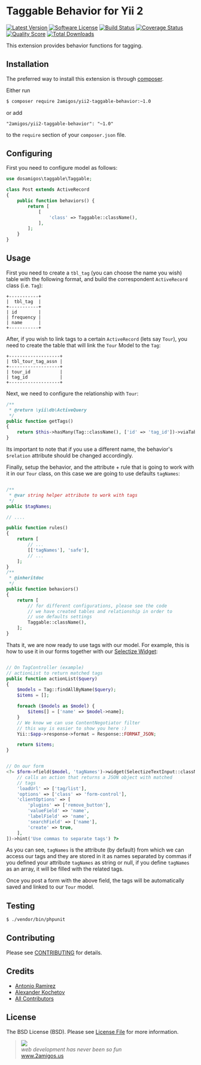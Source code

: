 # Taggable Behavior for Yii 2

[![Latest Version](https://img.shields.io/github/tag/2amigos/yii2-taggable-behavior.svg?style=flat-square&label=release)](https://github.com/2amigos/yii2-taggable-behavior/tags)
[![Software License](https://img.shields.io/badge/license-MIT-brightgreen.svg?style=flat-square)](LICENSE.md)
[![Build Status](https://img.shields.io/travis/2amigos/yii2-taggable-behavior/master.svg?style=flat-square)](https://travis-ci.org/2amigos/yii2-taggable-behavior)
[![Coverage Status](https://img.shields.io/scrutinizer/coverage/g/2amigos/yii2-taggable-behavior.svg?style=flat-square)](https://scrutinizer-ci.com/g/2amigos/yii2-taggable-behavior/code-structure)
[![Quality Score](https://img.shields.io/scrutinizer/g/2amigos/yii2-taggable-behavior.svg?style=flat-square)](https://scrutinizer-ci.com/g/2amigos/yii2-taggable-behavior)
[![Total Downloads](https://img.shields.io/packagist/dt/2amigos/yii2-taggable-behavior.svg?style=flat-square)](https://packagist.org/packages/2amigos/yii2-taggable-behavior)

This extension provides behavior functions for tagging.

## Installation

The preferred way to install this extension is through [composer](http://getcomposer.org/download/).

Either run

```bash
$ composer require 2amigos/yii2-taggable-behavior:~1.0
```

or add

```
"2amigos/yii2-taggable-behavior": "~1.0"
```

to the `require` section of your `composer.json` file.

## Configuring

First you need to configure model as follows:

```php
use dosamigos\taggable\Taggable;

class Post extends ActiveRecord
{
    public function behaviors() {
        return [
            [
                'class' => Taggable::className(),
            ],
        ];
    }
}
```

## Usage

First you need to create a `tbl_tag` (you can choose the name you wish) table with the following format, and build the
correspondent `ActiveRecord` class (i.e. `Tag`):

```
+-----------+
|  tbl_tag  |
+-----------+
| id        |
| frequency |
| name      |
+-----------+
```

After, if you wish to link tags to a certain `ActiveRecord` (lets say `Tour`), you need to create the table that will
link the `Tour` Model to the `Tag`:

```
+-------------------+
| tbl_tour_tag_assn |
+-------------------+
| tour_id           |
| tag_id            |
+-------------------+
```

Next, we need to configure the relationship with `Tour`:

```php
/**
 * @return \yii\db\ActiveQuery
 */
public function getTags()
{
    return $this->hasMany(Tag::className(), ['id' => 'tag_id'])->viaTable('tbl_tour_tag_assn', ['tour_id' => 'id']);
}
```

Its important to note that if you use a different name, the behavior's `$relation` attribute should be changed
accordingly.

Finally, setup the behavior, and the attribute + rule that is going to work with it in our `Tour` class,
on this case we are going to use defaults `tagNames`:

```php

/**
 * @var string helper attribute to work with tags
 */
public $tagNames;

// ....

public function rules()
{
    return [
        // ...
        [['tagNames'], 'safe'],
        // ...
    ];
}
/**
 * @inheritdoc
 */
public function behaviors()
{
    return [
        // for different configurations, please see the code
        // we have created tables and relationship in order to
        // use defaults settings
        Taggable::className(),
    ];
}

```

Thats it, we are now ready to use tags with our model. For example, this is how to use it in our forms together with our
[Selectize Widget](https://github.com/2amigos/yii2-selectize-widget):


```php

// On TagController (example)
// actionList to return matched tags
public function actionList($query)
{
    $models = Tag::findAllByName($query);
    $items = [];

    foreach ($models as $model) {
        $items[] = ['name' => $model->name];
    }
    // We know we can use ContentNegotiator filter
    // this way is easier to show you here :)
    Yii::$app->response->format = Response::FORMAT_JSON;

    return $items;
}


// On our form
<?= $form->field($model, 'tagNames')->widget(SelectizeTextInput::className(), [
    // calls an action that returns a JSON object with matched
    // tags
    'loadUrl' => ['tag/list'],
    'options' => ['class' => 'form-control'],
    'clientOptions' => [
        'plugins' => ['remove_button'],
        'valueField' => 'name',
        'labelField' => 'name',
        'searchField' => ['name'],
        'create' => true,
    ],
])->hint('Use commas to separate tags') ?>
```

As you can see, `tagNames` is the attribute (by default) from which we can access our tags and they are stored in it as
names separated by commas if you defined your attribute `tagNames` as string or null, if you define `tagNames` as an
array, it will be filled with the related tags.

Once you post a form with the above field, the tags will be automatically saved and linked to our `Tour` model.

## Testing

```bash
$ ./vendor/bin/phpunit
```

## Contributing

Please see [CONTRIBUTING](CONTRIBUTING.md) for details.

## Credits

- [Antonio Ramirez](https://github.com/tonydspaniard)
- [Alexander Kochetov](https://github.com/creocoder)
- [All Contributors](https://github.com/2amigos/yii2-selectize-widget/graphs/contributors)

## License

The BSD License (BSD). Please see [License File](LICENSE.md) for more information.

<blockquote>
    <a href="http://www.2amigos.us"><img src="http://www.gravatar.com/avatar/55363394d72945ff7ed312556ec041e0.png"></a><br>
    <i>web development has never been so fun</i><br>
    <a href="http://www.2amigos.us">www.2amigos.us</a>
</blockquote>
